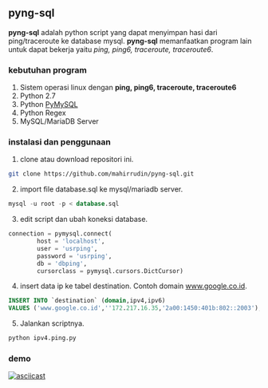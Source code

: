 ## pyng-sql

**pyng-sql** adalah python script yang dapat menyimpan hasi dari ping/traceroute ke database mysql. **pyng-sql** memanfaatkan program lain untuk dapat bekerja yaitu *ping, ping6, traceroute, traceroute6*.

### kebutuhan program
1. Sistem operasi linux dengan **ping, ping6, traceroute, traceroute6**
2. Python 2.7
3. Python [PyMySQL](https://github.com/PyMySQL/PyMySQL)
4. Python Regex
5. MySQL/MariaDB Server

### instalasi dan penggunaan

1. clone atau download repositori ini.
```bash
git clone https://github.com/mahirrudin/pyng-sql.git
```

2. import file database.sql ke mysql/mariadb server.
```sql
mysql -u root -p < database.sql
```
3. edit script dan ubah koneksi database.
```python
connection = pymysql.connect(
        host = 'localhost',
        user = 'usrping',
        password = 'usrping',
        db = 'dbping',
        cursorclass = pymysql.cursors.DictCursor)
```
4. insert data ip ke tabel destination. Contoh domain www.google.co.id.
```sql
INSERT INTO `destination` (domain,ipv4,ipv6)
VALUES ('www.google.co.id',''172.217.16.35,'2a00:1450:401b:802::2003');
```
5. Jalankan scriptnya.
```bash
python ipv4.ping.py
```

### demo

[![asciicast](https://asciinema.org/a/fmOH0cVpf60Q8IuTxnAeP9Zqa.png)](https://asciinema.org/a/fmOH0cVpf60Q8IuTxnAeP9Zqa)
